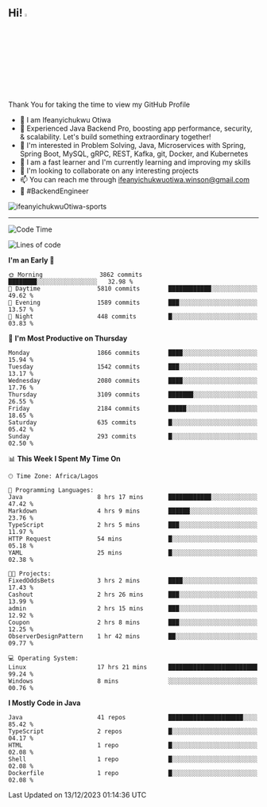 <!-- BLOG-POST-LIST:START --><!-- BLOG-POST-LIST:END -->

## Hi! <img src="https://media.giphy.com/media/hvRJCLFzcasrR4ia7z/giphy.gif" width="4%"> 

Thank You for taking the time to view my GitHub Profile

- 👋 I am Ifeanyichukwu Otiwa
- 🚀 Experienced Java Backend Pro, boosting app performance, security, & scalability. Let's build something extraordinary together!
- 👀 I'm interested in Problem Solving, Java, Microservices with Spring, Spring Boot, MySQL, gRPC, REST, Kafka, git, Docker, and Kubernetes
- 🌱 I am a fast learner and I'm currently learning and improving my skills
- 💞️ I'm looking to collaborate on any interesting projects
- 📫 You can reach me through ifeanyichukwuotiwa.winson@gmail.com
- 🚀 #BackendEngineer

<p align="left" marginTop="10px"> <img src="https://komarev.com/ghpvc/?username=ifeanyichukwuOtiwa-sports&label=Profile%20views&color=0e75b6&style=for-the-badge" alt="ifeanyichukwuOtiwa-sports" /> </p>

***

<!--START_SECTION:waka-->
![Code Time](http://img.shields.io/badge/Code%20Time-2%2C027%20hrs%2045%20mins-blue)

![Lines of code](https://img.shields.io/badge/From%20Hello%20World%20I%27ve%20Written-4.3%20million%20lines%20of%20code-blue)

**I'm an Early 🐤** 

```text
🌞 Morning                3862 commits        ████████░░░░░░░░░░░░░░░░░   32.98 % 
🌆 Daytime                5810 commits        ████████████░░░░░░░░░░░░░   49.62 % 
🌃 Evening                1589 commits        ███░░░░░░░░░░░░░░░░░░░░░░   13.57 % 
🌙 Night                  448 commits         █░░░░░░░░░░░░░░░░░░░░░░░░   03.83 % 
```
📅 **I'm Most Productive on Thursday** 

```text
Monday                   1866 commits        ████░░░░░░░░░░░░░░░░░░░░░   15.94 % 
Tuesday                  1542 commits        ███░░░░░░░░░░░░░░░░░░░░░░   13.17 % 
Wednesday                2080 commits        ████░░░░░░░░░░░░░░░░░░░░░   17.76 % 
Thursday                 3109 commits        ███████░░░░░░░░░░░░░░░░░░   26.55 % 
Friday                   2184 commits        █████░░░░░░░░░░░░░░░░░░░░   18.65 % 
Saturday                 635 commits         █░░░░░░░░░░░░░░░░░░░░░░░░   05.42 % 
Sunday                   293 commits         █░░░░░░░░░░░░░░░░░░░░░░░░   02.50 % 
```


📊 **This Week I Spent My Time On** 

```text
🕑︎ Time Zone: Africa/Lagos

💬 Programming Languages: 
Java                     8 hrs 17 mins       ████████████░░░░░░░░░░░░░   47.42 % 
Markdown                 4 hrs 9 mins        ██████░░░░░░░░░░░░░░░░░░░   23.76 % 
TypeScript               2 hrs 5 mins        ███░░░░░░░░░░░░░░░░░░░░░░   11.97 % 
HTTP Request             54 mins             █░░░░░░░░░░░░░░░░░░░░░░░░   05.18 % 
YAML                     25 mins             █░░░░░░░░░░░░░░░░░░░░░░░░   02.38 % 

🐱‍💻 Projects: 
FixedOddsBets            3 hrs 2 mins        ████░░░░░░░░░░░░░░░░░░░░░   17.43 % 
Cashout                  2 hrs 26 mins       ███░░░░░░░░░░░░░░░░░░░░░░   13.99 % 
admin                    2 hrs 15 mins       ███░░░░░░░░░░░░░░░░░░░░░░   12.92 % 
Coupon                   2 hrs 8 mins        ███░░░░░░░░░░░░░░░░░░░░░░   12.25 % 
ObserverDesignPattern    1 hr 42 mins        ██░░░░░░░░░░░░░░░░░░░░░░░   09.77 % 

💻 Operating System: 
Linux                    17 hrs 21 mins      █████████████████████████   99.24 % 
Windows                  8 mins              ░░░░░░░░░░░░░░░░░░░░░░░░░   00.76 % 
```

**I Mostly Code in Java** 

```text
Java                     41 repos            █████████████████████░░░░   85.42 % 
TypeScript               2 repos             █░░░░░░░░░░░░░░░░░░░░░░░░   04.17 % 
HTML                     1 repo              █░░░░░░░░░░░░░░░░░░░░░░░░   02.08 % 
Shell                    1 repo              █░░░░░░░░░░░░░░░░░░░░░░░░   02.08 % 
Dockerfile               1 repo              █░░░░░░░░░░░░░░░░░░░░░░░░   02.08 % 
```




 Last Updated on 13/12/2023 01:14:36 UTC
<!--END_SECTION:waka-->

<!--
<p align="center">
![trophy](https://github-profile-trophy.vercel.app/?username=ifeanyichukwuOtiwa-sports&theme=onedark) (https://github.com/ryo-ma/github-profile-trophy)
</p>
-->

<!---
ifeanyi-otiwa/ifeanyi-otiwa is a ✨ special ✨ repository because its `README.md` (this file) appears on your GitHub profile.
You can click the Preview link to take a look at your changes.
--->

